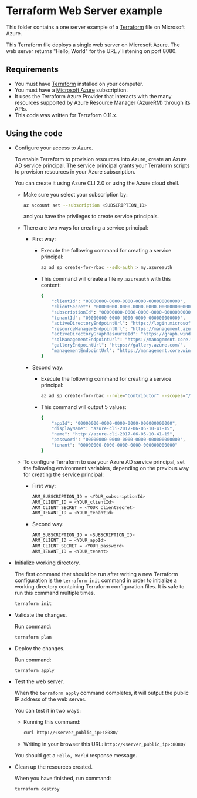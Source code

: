 # Terraform Web Server example

This folder contains a one server example of a [Terraform](https://www.terraform.io/) file on Microsoft Azure.

This Terraform file deploys a single web server on Microsoft Azure. The web server returns "Hello, World" for the URL `/` listening on port 8080.

## Requirements

* You must have [Terraform](https://www.terraform.io/) installed on your computer.
* You must have a [Microsoft Azure](https://azure.microsoft.com/) subscription.
* It uses the Terraform Azure Provider that interacts with the many resources supported by Azure Resource Manager (AzureRM) through its APIs.
* This code was written for Terraform 0.11.x.

## Using the code

* Configure your access to Azure.

  To enable Terraform to provision resources into Azure, create an Azure AD service principal. The service principal grants your Terraform scripts to provision resources in your Azure subscription.

  You can create it using Azure CLI 2.0 or using the Azure cloud shell.

  * Make sure you select your subscription by:

    ```bash
    az account set --subscription <SUBSCRIPTION_ID>
    ```

    and you have the privileges to create service principals.

  * There are two ways for creating a service principal:

    * First way:

      * Execute the following command for creating a service principal:
  
        ```bash
        az ad sp create-for-rbac --sdk-auth > my.azureauth
        ```

      * This command will create a file `my.azureauth` with this content:

        ```bash
        {
            "clientId": "00000000-0000-0000-0000-000000000000",
            "clientSecret": "00000000-0000-0000-0000-000000000000",
            "subscriptionId": "00000000-0000-0000-0000-000000000000",
            "tenantId": "00000000-0000-0000-0000-000000000000",
            "activeDirectoryEndpointUrl": "https://login.microsoftonline.com",
            "resourceManagerEndpointUrl": "https://management.azure.com/",
            "activeDirectoryGraphResourceId": "https://graph.windows.net/",
            "sqlManagementEndpointUrl": "https://management.core.windows.net:8443/",
            "galleryEndpointUrl": "https://gallery.azure.com/",
            "managementEndpointUrl": "https://management.core.windows.net/"
        }
        ```

    * Second way:

      * Execute the following command for creating a service principal:

        ```bash
        az ad sp create-for-rbac --role="Contributor" --scopes="/subscriptions/<SUBSCRIPTION_ID>"
        ```

      * This command will output 5 values:

        ```bash
        {
            "appId": "00000000-0000-0000-0000-000000000000",
            "displayName": "azure-cli-2017-06-05-10-41-15",
            "name": "http://azure-cli-2017-06-05-10-41-15",
            "password": "00000000-0000-0000-0000-000000000000",
            "tenant": "00000000-0000-0000-0000-000000000000"
        }
        ```

  * To configure Terraform to use your Azure AD service principal, set the following environment variables, depending on the previous way for creating the service principal:

    * First way:

      ```bash
      ARM_SUBSCRIPTION_ID = <YOUR_subscriptionId>
      ARM_CLIENT_ID = <YOUR_clientId>
      ARM_CLIENT_SECRET = <YOUR_clientSecret>
      ARM_TENANT_ID = <YOUR_tenantId>
      ```

    * Second way:

      ```bash
      ARM_SUBSCRIPTION_ID = <SUBSCRIPTION_ID>
      ARM_CLIENT_ID = <YOUR_appId>
      ARM_CLIENT_SECRET = <YOUR_password>
      ARM_TENANT_ID = <YOUR_tenant>
      ```

* Initialize working directory.

  The first command that should be run after writing a new Terraform configuration is the `terraform init` command in order to initialize a working directory containing Terraform configuration files. It is safe to run this command multiple times.

  ```bash
  terraform init
  ```

* Validate the changes.

  Run command:

  ```bash
  terraform plan
  ```

* Deploy the changes.

  Run command:

  ```bash
  terraform apply
  ```

* Test the web server.

  When the `terraform apply` command completes, it will output the public IP address of the web server.

  You can test it in two ways:
  
  * Running this command:

    ```bash
    curl http://<server_public_ip>:8080/
    ```

  * Writing in your browser this URL: `http://<server_public_ip>:8080/`

  You should get a `Hello, World` response message.

* Clean up the resources created.

  When you have finished, run command:

  ```bash
  terraform destroy
  ```